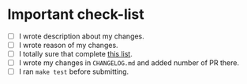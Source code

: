<!--
    Thanks for your contributing!!
-->

# Important check-list

- [ ] I wrote description about my changes.
- [ ] I wrote reason of my changes.
- [ ] I totally sure that complete [this list](https://github.com/PerchunPak/mc-plugin-helper/blob/master/CONTRIBUTING.md#перед-началом-работы).
- [ ] I wrote my changes in `CHANGELOG.md` and added number of PR there.
- [ ] I ran `make test` before submitting.
